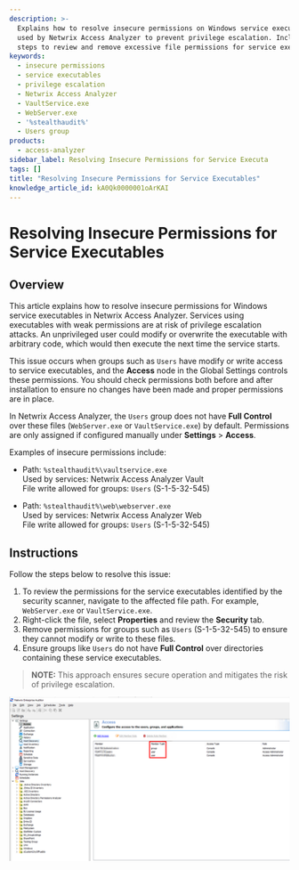 ```yaml
---
description: >-
  Explains how to resolve insecure permissions on Windows service executables
  used by Netwrix Access Analyzer to prevent privilege escalation. Includes
  steps to review and remove excessive file permissions for service executables.
keywords:
  - insecure permissions
  - service executables
  - privilege escalation
  - Netwrix Access Analyzer
  - VaultService.exe
  - WebServer.exe
  - '%stealthaudit%'
  - Users group
products:
  - access-analyzer
sidebar_label: Resolving Insecure Permissions for Service Executa
tags: []
title: "Resolving Insecure Permissions for Service Executables"
knowledge_article_id: kA0Qk0000001oArKAI
---
```


# Resolving Insecure Permissions for Service Executables

## Overview

This article explains how to resolve insecure permissions for Windows service executables in Netwrix Access Analyzer. Services using executables with weak permissions are at risk of privilege escalation attacks. An unprivileged user could modify or overwrite the executable with arbitrary code, which would then execute the next time the service starts.

This issue occurs when groups such as `Users` have modify or write access to service executables, and the **Access** node in the Global Settings controls these permissions. You should check permissions both before and after installation to ensure no changes have been made and proper permissions are in place.

In Netwrix Access Analyzer, the `Users` group does not have **Full Control** over these files (`WebServer.exe` or `VaultService.exe`) by default. Permissions are only assigned if configured manually under **Settings** > **Access**.

Examples of insecure permissions include:

- Path: `%stealthaudit%\vaultservice.exe`  
  Used by services: Netwrix Access Analyzer Vault  
  File write allowed for groups: `Users` (S-1-5-32-545)

- Path: `%stealthaudit%\web\webserver.exe`  
  Used by services: Netwrix Access Analyzer Web  
  File write allowed for groups: `Users` (S-1-5-32-545)

## Instructions

Follow the steps below to resolve this issue:

1. To review the permissions for the service executables identified by the security scanner, navigate to the affected file path. For example, `WebServer.exe` or `VaultService.exe`.
2. Right-click the file, select **Properties** and review the **Security** tab.
3. Remove permissions for groups such as `Users` (S-1-5-32-545) to ensure they cannot modify or write to these files.
4. Ensure groups like `Users` do not have **Full Control** over directories containing these service executables.

> **NOTE:** This approach ensures secure operation and mitigates the risk of privilege escalation.

![Screenshot showing the Member Type configuration in Netwrix Access Analyzer settings](images/ka0Qk000000E7EX_0EMQk00000CHoHe.png)
